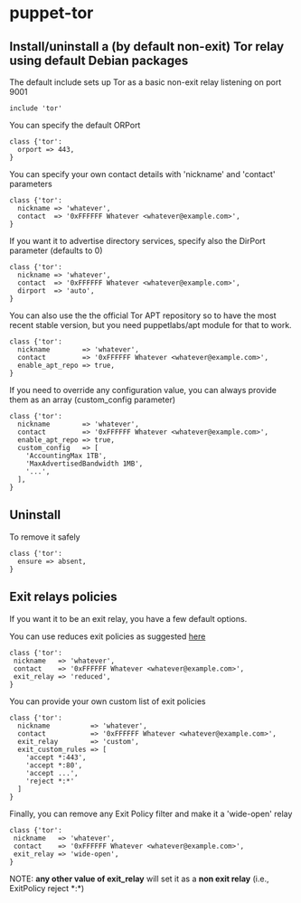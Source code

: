 <h1>puppet-tor</h1>

<h2>Install/uninstall a (by default non-exit) Tor relay using default Debian packages</h2>

The default include sets up Tor as a basic non-exit relay listening on port 9001
```puppet
include 'tor'
```

You can specify the default ORPort
```puppet
class {'tor':
  orport => 443,
}
```

You can specify your own contact details with 'nickname' and 'contact' parameters
```puppet
class {'tor':
  nickname => 'whatever',
  contact  => '0xFFFFFF Whatever <whatever@example.com>',
}
```

If you want it to advertise directory services, specify also the DirPort parameter (defaults to 0)
```puppet
class {'tor':
  nickname => 'whatever',
  contact  => '0xFFFFFF Whatever <whatever@example.com>',
  dirport  => 'auto',
}
```

You can also use the the official Tor APT repository so to have the most recent stable version, but you need puppetlabs/apt module for that to work.
```puppet
class {'tor':
  nickname        => 'whatever',
  contact         => '0xFFFFFF Whatever <whatever@example.com>',
  enable_apt_repo => true,
}
```

If you need to override any configuration value, you can always provide them as an array (custom_config parameter)
```puppet
class {'tor':
  nickname        => 'whatever',
  contact         => '0xFFFFFF Whatever <whatever@example.com>',
  enable_apt_repo => true,
  custom_config   => [
    'AccountingMax 1TB',
    'MaxAdvertisedBandwidth 1MB',
    '...',
  ],
}
```

<h2>Uninstall</h2>

To remove it safely
```puppet
class {'tor':
  ensure => absent,
}
```

<h2>Exit relays policies</h2>

If you want it to be an exit relay, you have a few default options.

You can use reduces exit policies as suggested [here](https://trac.torproject.org/projects/tor/wiki/doc/ReducedExitPolicy)

 ```puppet
class {'tor':
  nickname   => 'whatever',
  contact    => '0xFFFFFF Whatever <whatever@example.com>',
  exit_relay => 'reduced',
}
```

You can provide your own custom list of exit policies

```puppet
class {'tor':
  nickname          => 'whatever',
  contact           => '0xFFFFFF Whatever <whatever@example.com>',
  exit_relay        => 'custom',
  exit_custom_rules => [
    'accept *:443',
    'accept *:80',
    'accept ...',
    'reject *:*'
  ]
}
```

Finally, you can remove any Exit Policy filter and make it a 'wide-open' relay

 ```puppet
class {'tor':
  nickname   => 'whatever',
  contact    => '0xFFFFFF Whatever <whatever@example.com>',
  exit_relay => 'wide-open',
}
```

NOTE: **any other value of exit_relay** will set it as a **non exit relay** (i.e., ExitPolicy reject \*:\*)
